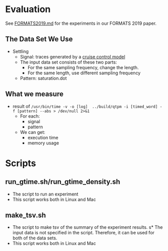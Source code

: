 Evaluation
==========

See [FORMATS2019.md](./FORMATS2019.md) for the experiments in our FORMATS 2019 paper.

The Data Set We Use
-------------------

* Settling
    * Signal: traces generated by a [cruise control model](https://github.com/ERATOMMSD/cruise-control-simulink)
    * The input data set consists of these two parts:
        * For the same sampling frequency, change the length.
        * For the same length, use different sampling frequency
    * Pattern: saturation.dot

What we measure
---------------

* result of `/usr/bin/time -v -o [log]  ../build/qtpm -i [timed_word] -f [pattern] --abs > /dev/null 2>&1`
    * For each:
        * signal
        * pattern
    * We can get:
        * execution time
        * memory usage

Scripts
=======

run\_gtime.sh/run\_gtime\_density.sh
---------------------------------

* The script to run an experiment
* This script works both in Linux and Mac

make_tsv.sh
-----------

* The script to make tsv of the summary of the experiment results.
s* The input data is not specified in the script. Therefore, it can be used for both of the data sets.
* This script works both in Linux and Mac

